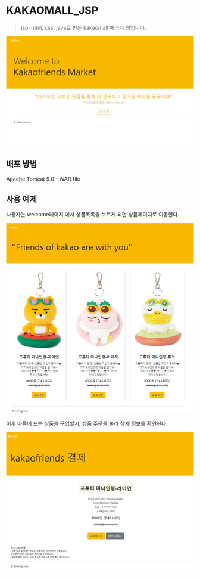 # KAKAOMALL_JSP
>jsp, html, css, java로 만든 kakaomall 패러디 웹입니다.

![](/img/main.JPG)



## 배포 방법

Apache Tomcat 9.0 - WAR file






## 사용 예제

사용자는 welcome페이지 에서 상품목록을 누르게 되면 상품페이지로 이동한다.

![](/img/menu.JPG)


이후 마믐에 드는 상품을 구입할시, 상품 주문을 눌러 상세 정보를 확인한다.

![](/img/product.JPG)
